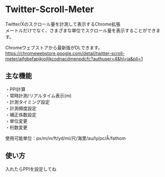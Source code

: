 # Twitter-Scroll-Meter

Twitter/Xのスクロール量を計測して表示するChrome拡張  
メートルだけでなく、さまざまな単位でスクロール量を表示することができます。  

Chromeウェブストアから最新版がDLできます。  
https://chromewebstore.google.com/detail/twitter-scroll-meter/aifgbefapjkjojljkcodnacdmenpdcfc?authuser=4&hl=ja&pli=1  

## 主な機能

・PPI計算  
・常時計測/リアルタイム表示(m)  
・計測タイミング設定  
・計測頻度設定  
・補正係数設定  
・単位変更  
・桁数変更  

使用可能単位：px/m/in/ft/yd/mi/尺/海里/au/ly/pc/Å/fathom  

## 使い方  

入れたらPPIを設定してね
